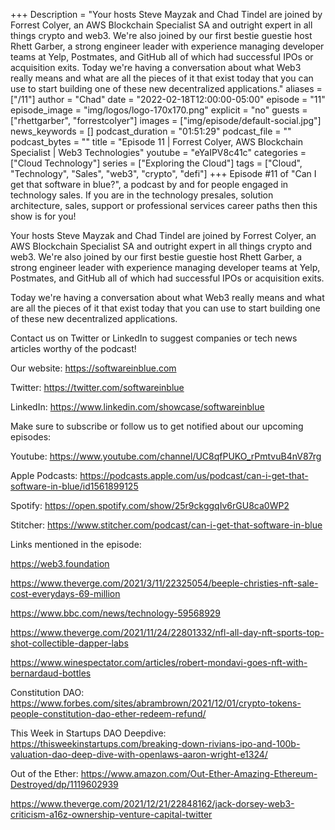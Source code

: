 +++
Description = "Your hosts Steve Mayzak and Chad Tindel are joined by Forrest Colyer, an AWS Blockchain Specialist SA and outright expert in all things crypto and web3. We're also joined by our first bestie guestie host Rhett Garber, a strong engineer leader with experience managing developer teams at Yelp, Postmates, and GitHub all of which had successful IPOs or acquisition exits.  Today we're having a conversation about what Web3 really means and what are all the pieces of it that exist today that you can use to start building one of these new decentralized applications."
aliases = ["/11"]
author = "Chad"
date = "2022-02-18T12:00:00-05:00"
episode = "11"
episode_image = "img/logos/logo-170x170.png"
explicit = "no"
guests = ["rhettgarber", "forrestcolyer"]
images = ["img/episode/default-social.jpg"]
news_keywords = []
podcast_duration = "01:51:29"
podcast_file = ""
podcast_bytes = ""
title = "Episode 11 | Forrest Colyer, AWS Blockchain Specialist | Web3 Technologies"
youtube = "eYaIPV8c41c"
categories = ["Cloud Technology"]
series = ["Exploring the Cloud"]
tags = ["Cloud", "Technology", "Sales", "web3", "crypto", "defi"]
+++
Episode #11 of "Can I get that software in blue?", a podcast by and for people engaged in technology sales. If you are in the technology presales, solution architecture, sales, support or professional services career paths then this show is for you!

Your hosts Steve Mayzak and Chad Tindel are joined by Forrest Colyer, an AWS Blockchain Specialist SA and outright expert in all things crypto and web3. We're also joined by our first bestie guestie host Rhett Garber, a strong engineer leader with experience managing developer teams at Yelp, Postmates, and GitHub all of which had successful IPOs or acquisition exits.

Today we're having a conversation about what Web3 really means and what are all the pieces of it that exist today that you can use to start building one of these new decentralized applications.

Contact us on Twitter or LinkedIn to suggest companies or tech news articles worthy of the podcast!

Our website: https://softwareinblue.com

Twitter: https://twitter.com/softwareinblue

LinkedIn: https://www.linkedin.com/showcase/softwareinblue

Make sure to subscribe or follow us to get notified about our upcoming episodes:

Youtube: https://www.youtube.com/channel/UC8qfPUKO_rPmtvuB4nV87rg

Apple Podcasts: https://podcasts.apple.com/us/podcast/can-i-get-that-software-in-blue/id1561899125

Spotify: https://open.spotify.com/show/25r9ckggqIv6rGU8ca0WP2

Stitcher: https://www.stitcher.com/podcast/can-i-get-that-software-in-blue

Links mentioned in the episode:

https://web3.foundation

https://www.theverge.com/2021/3/11/22325054/beeple-christies-nft-sale-cost-everydays-69-million

https://www.bbc.com/news/technology-59568929

https://www.theverge.com/2021/11/24/22801332/nfl-all-day-nft-sports-top-shot-collectible-dapper-labs

https://www.winespectator.com/articles/robert-mondavi-goes-nft-with-bernardaud-bottles

Constitution DAO: https://www.forbes.com/sites/abrambrown/2021/12/01/crypto-tokens-people-constitution-dao-ether-redeem-refund/

This Week in Startups DAO Deepdive: https://thisweekinstartups.com/breaking-down-rivians-ipo-and-100b-valuation-dao-deep-dive-with-openlaws-aaron-wright-e1324/

Out of the Ether: https://www.amazon.com/Out-Ether-Amazing-Ethereum-Destroyed/dp/1119602939  

https://www.theverge.com/2021/12/21/22848162/jack-dorsey-web3-criticism-a16z-ownership-venture-capital-twitter
